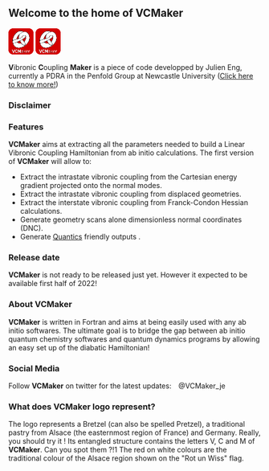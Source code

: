 ## Welcome to the home of VCMaker
![Book logo](/docs/assets/images/VCMaker_mini.png)
<img src="/docs/assets/images/VCMaker_mini.png" alt="Testing" title="title test">

**V**ibronic **C**oupling **Maker** is a piece of code developped by Julien Eng, currently a PDRA in the Penfold Group at Newcastle University ([Click here to know more!](http://www.penfoldgroup.co.uk/))

### Disclaimer

### Features

**VCMaker** aims at extracting all the parameters needed to build a Linear Vibronic Coupling Hamiltonian from ab initio calculations.
The first version of **VCMaker** will allow to:
* Extract the intrastate vibronic coupling from the Cartesian energy gradient projected onto the normal modes.
* Extract the intrastate vibronic coupling from displaced geometries.
* Extract the interstate vibronic coupling from Franck-Condon Hessian calculations.
* Generate geometry scans alone dimensionless normal coordinates (DNC).
* Generate [Quantics](https://www2.chem.ucl.ac.uk/worthgrp/quantics/doc/) friendly outputs .

### Release date

**VCMaker** is not ready to be released just yet. However it expected to be available first half of 2022!

### About **VCMaker**

**VCMaker** is written in Fortran and aims at being easily used with any ab initio softwares. The ultimate goal is to bridge the gap between ab initio quantum chemistry softwares and quantum dynamics programs by allowing an easy set up of the diabatic Hamiltonian!

### Social Media

Follow **VCMaker** on twitter for the latest updates: <img src="https://raw.githubusercontent.com/JulienEng/VCMaker/gh-pages/docs/assets/images/twitter.png" width=2% height=2%>@VCMaker_je

### What does **VCMaker** logo represent?

The logo represents a Bretzel (can also be spelled Pretzel), a traditional pastry from Alsace (the easternmost region of France) and Germany. Really, you should try it !
Its entangled structure contains the letters V, C and M of **VCMaker**. Can you spot them ?!1
The red on white colours are the traditional colour of the Alsace region shown on the "Rot un Wiss" flag.
